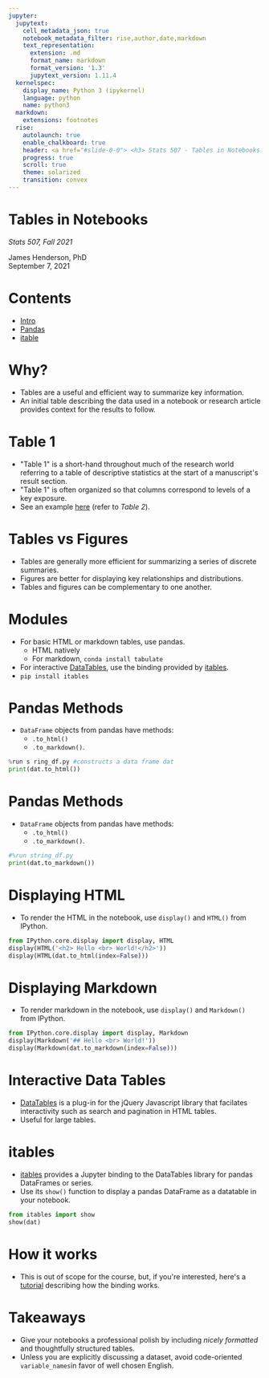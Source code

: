 ```yaml
---
jupyter:
  jupytext:
    cell_metadata_json: true
    notebook_metadata_filter: rise,author,date,markdown
    text_representation:
      extension: .md
      format_name: markdown
      format_version: '1.3'
      jupytext_version: 1.11.4
  kernelspec:
    display_name: Python 3 (ipykernel)
    language: python
    name: python3
  markdown:
    extensions: footnotes
  rise:
    autolaunch: true
    enable_chalkboard: true
    header: <a href="#slide-0-0"> <h3> Stats 507 - Tables in Notebooks </a>
    progress: true
    scroll: true
    theme: solarized
    transition: convex
---
```


<!-- #region {"slideshow": {"slide_type": "slide"}} -->
# Tables in Notebooks
*Stats 507, Fall 2021*

James Henderson, PhD  
September 7, 2021
<!-- #endregion -->

<!-- #region {"slideshow": {"slide_type": "slide"}} -->
# Contents
 - <a href="#slide-2-0"> Intro </a>
 - <a href="#slide-6-0"> Pandas </a>
 - <a href="#slide-7-0"> itable </a>
<!-- #endregion -->

<!-- #region {"slideshow": {"slide_type": "slide"}} -->
# Why?
- Tables are a useful and efficient way to summarize key information.  
- An initial table describing the data used in a notebook or research
  article provides context for the results to follow. 
<!-- #endregion -->

<!-- #region {"slideshow": {"slide_type": "slide"}} -->
# Table 1
 - "Table 1" is a short-hand throughout much of the research world
    referring to a table of descriptive statistics at the start of a
    manuscript's result section.
 - "Table 1" is often organized so that columns correspond to levels 
   of a key exposure. 
 - See an example [here][1] (refer to *Table 2*). 

[1]: 
https://journals.plos.org/plosmedicine/article?id=10.1371/journal.pmed.1003730
<!-- #endregion -->

<!-- #region {"slideshow": {"slide_type": "slide"}} -->
# Tables vs Figures
- Tables are generally more efficient for summarizing a series of 
  discrete summaries. 
- Figures are better for displaying key relationships and distributions. 
- Tables and figures can be complementary to one another.  
<!-- #endregion -->

<!-- #region {"slideshow": {"slide_type": "slide"}} -->
# Modules
  - For basic HTML or markdown tables, use pandas.
    - HTML natively
    - For markdown, `conda install tabulate`
  - For interactive [DataTables][1], use the binding provided
    by [itables][2].   
  -  `pip install itables`

  [1]: https://datatables.net/
  [2]: https://mwouts.github.io/itables/
<!-- #endregion -->

<!-- #region {"slideshow": {"slide_type": "slide"}} -->
# Pandas Methods
- `DataFrame` objects from pandas have methods:
  - `.to_html()`
  - `.to_markdown()`.
<!-- #endregion -->

```python slideshow={"slide_type": "code"}
%run s ring_df.py #constructs a data frame dat
print(dat.to_html())
```

<!-- #region {"slideshow": {"slide_type": "subslide"}} -->
# Pandas Methods
- `DataFrame` objects from pandas have methods:
  - `.to_html()`
  - `.to_markdown()`.
<!-- #endregion -->

```python slideshow={"slide_type": "code"}
#%run string_df.py
print(dat.to_markdown())
```

<!-- #region {"slideshow": {"slide_type": "subslide"}} -->
# Displaying HTML
- To render the HTML in the notebook, use `display()` and
  `HTML()` from IPython.
<!-- #endregion -->

```python slideshow={"slide_type": "code"}
from IPython.core.display import display, HTML
display(HTML('<h2> Hello <br> World!</h2>'))
display(HTML(dat.to_html(index=False)))
```

<!-- #region {"slideshow": {"slide_type": "subslide"}} -->
# Displaying Markdown
- To render markdown in the notebook, use `display()` and 
  `Markdown()` from IPython.
<!-- #endregion -->

```python slideshow={"slide_type": "code"}
from IPython.core.display import display, Markdown
display(Markdown('## Hello <br> World!'))
display(Markdown(dat.to_markdown(index=False))) 
```

<!-- #region {"slideshow": {"slide_type": "slide"}} -->
# Interactive Data Tables
- [DataTables][1] is a plug-in for the jQuery Javascript library
  that facilates interactivity such as search and pagination in HTML tables. 
- Useful for large tables.  

[1]: https://datatables.net/
<!-- #endregion -->

<!-- #region {"slideshow": {"slide_type": "subslide"}} -->
# itables
  - [itables][1] provides a Jupyter binding to the DataTables library 
    for pandas DataFrames or series. 
  - Use its `show()` function to display a pandas DataFrame as a 
    datatable in your notebook. 

[1]: https://mwouts.github.io/itables/
<!-- #endregion -->

```python slideshow={"slide_type": "code"}
from itables import show
show(dat)
```

<!-- #region {"slideshow": {"slide_type": "slide"}} -->
# How it works
 - This is out of scope for the course, but, if you're interested,
   here's a [tutorial][1] describing how the binding works.

 [1]: https://mcermak.medium.com/guide-to-interactive-pandas-dataframe-representation-485acae02946
<!-- #endregion -->

<!-- #region {"slideshow": {"slide_type": "slide"}} -->
# Takeaways
 - Give your notebooks a professional polish by including 
   *nicely formatted* and thoughtfully structured tables.
 - Unless you are explicitly discussing a dataset, avoid
   code-oriented `variable_names`in favor of well chosen English. 
<!-- #endregion -->

